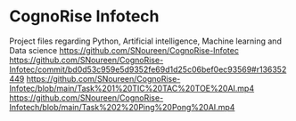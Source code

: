 # CognoRise Infotech
Project files regarding Python, Artificial intelligence, Machine learning and Data science
https://github.com/SNoureen/CognoRise-Infotec
https://github.com/SNoureen/CognoRise-Infotec/commit/bd0d53c959e5d9352fe69d1d25c06bef0ec93569#r136352449
https://github.com/SNoureen/CognoRise-Infotec/blob/main/Task%201%20TIC%20TAC%20TOE%20AI.mp4
https://github.com/SNoureen/CognoRise-Infotech/blob/main/Task%202%20Ping%20Pong%20AI.mp4

